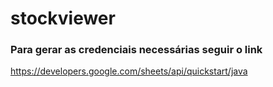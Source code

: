 # stockviewer

### Para gerar as credenciais necessárias seguir o link

  https://developers.google.com/sheets/api/quickstart/java

